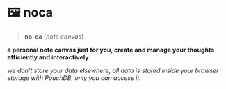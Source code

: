 # 🖼 noca

> **no-ca** (_note canvas_)

**a personal note canvas just for you, create and manage your thoughts efficiently and interactively.**

_we don't store your data elsewhere, all data is stored inside your browser storage with PouchDB, only you can access it._
